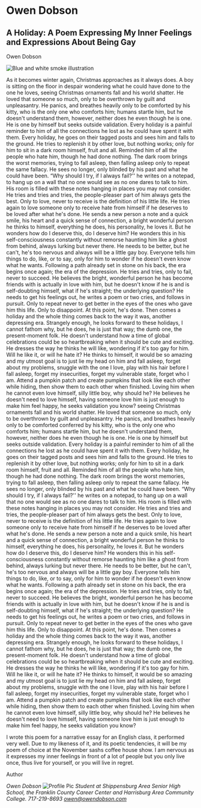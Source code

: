 # Owen Dobson

## A Holiday: A Poem Expressing My Inner Feelings and Expressions About Being Gay

Owen Dobson

![Blue and white smoke illustration](/aholidaycover.avif)

As it becomes winter again, Christmas approaches as it always does. A boy is sitting on the floor in despair wondering what he could have done to the one he loves, 
seeing Christmas ornaments fall and his world shatter. He loved that someone so much, only to be overthrown by guilt and unpleasantry. He panics, and breathes heavily only 
to be comforted by his kitty, who is the only one who comforts him; humans startle him, but he doesn't understand them, however, neither does he even though he is one.
He is one by himself but seeks outside validation. Every holiday is a painful reminder to him of all the connections he lost as he could have spent it with them. Every holiday, 
he goes on their tagged posts and sees him and falls to the ground. He tries to replenish it by other love, but nothing works; only for him to sit in a dark room himself, fruit and all. 
Reminded him of all the people who hate him, though he had done nothing. The dark room brings the worst memories, trying to fall asleep, then falling asleep only to repeat the same fallacy. 
He sees no longer, only blinded by his past and what he could have been. “Why should I try, if I always fail?'' he writes on a notepad, to hang up on a wall that no one would see as no one dares to talk to him. 
His room is filled with these notes hanging in places you may not consider. He tries and tries and tries, the people-pleaser part of him always gets the best. Only to love, never to receive is the definition 
of his little life. He tries again to love someone only to receive hate from himself if he deserves to be loved after what he's done. He sends a new person a note and a quick smile, his heart and a quick sense 
of connection, a bright wonderful person he thinks to himself, everything he does, his personality, he loves it. But he wonders how do I deserve this, do I deserve him? He wonders this in his self-consciousness 
constantly without remorse haunting him like a ghost from behind, always lurking but never there. He needs to be better, but he can't, he's too nervous and always will be a little gay boy. Everyone tells him things to do,
like, or to say, only for him to wonder if he doesn't even know what he wants. Following a path already set in stone on his back, the era begins once again; the era of the depression. He tries and tries, only to fail, 
never to succeed. He believes the bright, wonderful person he has become friends with is actually in love with him, but he doesn't know if he is and is self-doubting himself, what if he's straight; the underlying question? 
He needs to get his feelings out, he writes a poem or two cries, and follows in pursuit. Only to repeat never to get better in the eyes of the ones who gave him this life. Only to disappoint. At this point, he's done. 
Then comes a holiday and the whole thing comes back to the way it was, another depressing era. Strangely enough, he looks forward to these holidays, I cannot fathom why, but he does, he is just that way; the dumb one, the present-moment folk. He doesn't understand how a time of global celebrations could be so heartbreaking when it should be cute and exciting. He dresses the way he thinks he will like, wondering if it's too gay for him. Will he like it, or will he hate it? He thinks to himself, it would be so amazing and my utmost goal is to just lie my head on him and fall asleep, forget about my problems, snuggle with the one I love, play with his hair before I fall asleep, forget my insecurities, forget my vulnerable state, forget who I am. Attend a pumpkin patch and create pumpkins that look like each other while hiding, then show them to each other when finished. Loving him when he cannot even love himself, silly little boy, why should he? He believes he doesn't need to love himself, having someone love him is just enough to make him feel happy, he seeks validation you know?
seeing Christmas ornaments fall and his world shatter. He loved that someone so much, only to be overthrown by guilt and unpleasantry. He panics, and breathes heavily
only to be comforted conferred by his kitty, who is the only one who comforts him; humans startle him, but he doesn't understand them, however, neither does he even though he is one. 
He is one by himself but seeks outside validation. Every holiday is a painful reminder to him of all the connections he lost as he could have spent it with them. Every holiday, 
he goes on their tagged posts and sees him and falls to the ground. He tries to replenish it by other love, but nothing works; only for him to sit in a dark room himself, fruit and all. 
Reminded him of all the people who hate him, though he had done nothing. The dark room brings the worst memories, trying to fall asleep, then falling asleep only to repeat the same fallacy. 
He sees no longer, only blinded by his past and what he could have been. “Why should I try, if I always fail?'' he writes on a notepad, to hang up on a wall that no one would see as no one 
dares to talk to him. His room is filled with these notes hanging in places you may not consider. He tries and tries and tries, the people-pleaser part of him always gets the best. Only to love, 
never to receive is the definition of his little life. He tries again to love someone only to receive hate from himself if he deserves to be loved after what he's done. He sends a new person a note 
and a quick smile, his heart and a quick sense of connection, a bright wonderful person he thinks to himself, everything he does, his personality, he loves it. But he wonders how do I deserve this, do I 
deserve him? He wonders this in his self-consciousness constantly without remorse haunting him like a ghost from behind, always lurking but never there. He needs to be better, but he can't, he's too nervous
and always will be a little gay boy. Everyone tells him things to do, like, or to say, only for him to wonder if he doesn't even know what he wants. Following a path already set in stone on his back, the era 
begins once again; the era of the depression. He tries and tries, only to fail, never to succeed. He believes the bright, wonderful person he has become friends with is actually in love with him, but he doesn't 
know if he is and is self-doubting himself, what if he's straight; the underlying question? He needs to get his feelings out, he writes a poem or two cries, and follows in pursuit. Only to repeat never to get better 
in the eyes of the ones who gave him this life. Only to disappoint. At this point, he's done. Then comes a holiday and the whole thing comes back to the way it was, another depressing era. Strangely enough, he looks 
forward to these holidays, I cannot fathom why, but he does, he is just that way; the dumb one, the present-moment folk. He doesn't understand how a time of global celebrations could be so heartbreaking when it 
should be cute and exciting. He dresses the way he thinks he will like, wondering if it's too gay for him. Will he like it, or will he hate it? He thinks to himself, it would be so amazing and my utmost goal is to 
just lie my head on him and fall asleep, forget about my problems, snuggle with the one I love, play with his hair before I fall asleep, forget my insecurities, forget my vulnerable state, forget who I am. 
Attend a pumpkin patch and create pumpkins that look like each other while hiding, then show them to each other when finished. Loving him when he cannot even love himself, silly little boy, why should he? 
He believes he doesn't need to love himself, having someone love him is just enough to make him feel happy, he seeks validation you know?


I wrote this poem for a narrative essay for an English class, it performed very well. Due to my likeness of it, and its poetic tendencies, it will be my poem of choice at the November sashs coffee house show.
I am nervous as it expresses my inner feelings in front of a lot of people but you only live once, thus live for yourself, or you will live in regret. 

Author

*Owen Dobson*
![Profile Pic](/owen.png)
*Student at Shippensburg Area Senior High School, the Franklin County Career Center and Harrisburg Area Community College.*
*717-219-8693*
*owen@owendobson.com*

